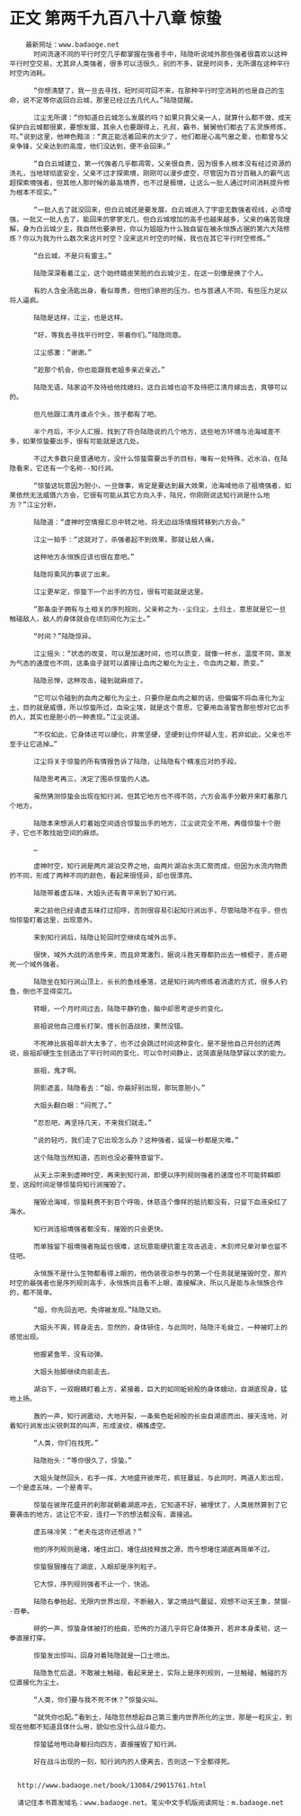 # 正文 第两千九百八十八章 惊蛰
        最新网址：www.badaoge.net
          时间流速不同的平行时空几乎都掌握在强者手中，陆隐听说域外那些强者很喜欢以这种平行时空交易，尤其非人类强者，很多可以活很久，别的不多，就是时间多，无所谓在这种平行时空内消耗。
      
          “你想清楚了，我一旦去寻找，短时间可回不来，在那种平行时空消耗的也是自己的生命，说不定等你返回白云城，那里已经过去几代人。”陆隐提醒。
      
          江尘无所谓：“你知道白云城怎么发展的吗？如果只靠父亲一人，就算什么都不做，成天保护白云城都很累，要想发展，其余人也要跟得上，孔叔，霸书，舅舅他们都去了五灵族修炼，可。”说到这里，他神色黯淡：“真正能活着回来的太少了，他们都是心高气傲之辈，也都曾与父亲争锋，父亲达到的高度，他们没达到，便不会回来。”
      
          “自白云城建立，第一代强者几乎都凋零，父亲很自责，因为很多人根本没有经过资源的洗礼，当地球彻底安全，父亲不过才探索境，刚刚可以漫步虚空，尽管因为百分百融入的霸气远超探索境强者，但其他人那时候的最高境界，也不过是极境，让这么一批人通过时间消耗提升修为根本不现实。”
      
          “一批人去了就没回来，但白云城还是要发展，白云城进入了宇宙无数强者视线，必须增强，一批又一批人去了，能回来的寥寥无几，但白云城增加的高手也越来越多，父亲的痛苦我理解，身为白云城少主，我自然也要承担，你以为姐姐为什么独自留在被永恒族占据的第六大陆修炼？你以为我为什么数次来这片时空？没来这片时空的时候，我也在其它平行时空修炼。”
      
          “白云城，不是只有雷主。”
      
          陆隐深深看着江尘，这个始终嬉皮笑脸的白云城少主，在这一刻像是换了个人。
      
          有的人含金汤匙出身，看似尊贵，但他们承担的压力，也与普通人不同，有些压力足以将人逼疯。
      
          陆隐是这样，江尘，也是这样。
      
          “好，等我去寻找平行时空，带着你们。”陆隐同意。
      
          江尘感激：“谢谢。”
      
          “趁那个机会，你也能跟我老姐多亲近亲近。”
      
          陆隐无语，陆家迫不及待给他找媳妇，这白云城也迫不及待把江清月嫁出去，真够可以的。
      
          但凡他跟江清月谁点个头，孩子都有了吧。
      
          半个月后，不少人汇报，找到了符合陆隐说的几个地方，这些地方环境与沧海域差不多，如果惊蛰要出手，很有可能就是这几处。
      
          不过大多数只是普通地方，没什么惊蛰需要出手的目标，唯有一处特殊，近水泊，在陆隐看来，它还有一个名称--知行涧。
      
          “惊蛰这玩意因为胆小，一旦做事，肯定是要达到最大效果，沧海域他杀了祖境强者，如果依然无法威慑六方会，它很有可能从其它方向入手，陆兄，你刚刚说这知行涧是什么地方？”江尘分析。
      
          陆隐道：“虚神时空情报汇总中转之地，将无边战场情报转移到六方会。”
      
          江尘一拍手：“这就对了，杀强者起不到效果，那就让敌人痛，
      
          这种地方永恒族应该也很在意吧。”
      
          陆隐将乘风的事说了出来。
      
          江尘更牟定，惊蛰下一个出手的方位，很有可能就是这里。
      
          “那条虫子拥有与土相关的序列规则，父亲称之为--尘归尘，土归土，意思就是它一旦触碰敌人，敌人的身体就会在顷刻间化为尘土。”
      
          “时间？”陆隐惊异。
      
          江尘摇头：“状态的改变，可以是加速时间，也可以质变，就像一杯水，温度不同，蒸发为气态的速度也不同，这条虫子就可以直接让血肉之躯化为尘土，令血肉之躯，质变。”
      
          陆隐忌惮，这种攻击，碰到就麻烦了。
      
          “它可以令碰到的血肉之躯化为尘土，只要你是血肉之躯的话，但偏偏不将血液化为尘土，目的就是威慑，所以惊蛰所过，血染尘埃，就是这个意思，它要用血液警告那些想对它出手的人，其实也是胆小的一种表现。”江尘说道。
      
          “不仅如此，它身体还可以硬化，非常坚硬，坚硬到让你怀疑人生，若非如此，父亲也不至于让它逃掉…”
      
          江尘将关于惊蛰的所有情报告诉了陆隐，让陆隐有个精准应对的手段。
      
          陆隐思考再三，决定了围杀惊蛰的人选。
      
          虽然猜测惊蛰会出现在知行涧，但其它地方也不得不防，六方会高手分散开来盯着那几个地方。
      
          陆隐本来想派人盯着始空间适合惊蛰出手的地方，江尘说完全不用，再借惊蛰十个胆子，它也不敢找始空间的麻烦。
      
          …
      
          虚神时空，知行涧是两片湖泊交界之地，由两片湖泊水流汇聚而成，但因为水流内物质的不同，形成了两种不同的颜色，看起来很怪异，却也很漂亮。
      
          陆隐带着虚五味，大姐头还有青平来到了知行涧。
      
          来之前他已经请虚五味打过招呼，否则很容易引起知行涧出手，尽管陆隐不在乎，但也怕惊蛰盯着这里，出现意外。
      
          来到知行涧后，陆隐让轮回时空继续在域外出手。
      
          很快，域外大战的消息传来，而且非常激烈，据说斗胜天尊都扔出去一根棍子，差点砸死一个域外强者。
      
          陆隐坐在知行涧山顶上，长长的鱼线垂落，这是知行涧内修炼者消遣的方式，很多人钓鱼，倒也不显得突兀。
      
          转眼，一个月时间过去，陆隐平静钓鱼，脑中却思考逆步的变化。
      
          辰祖说他自己擅长打架，擅长创造战技，果然没错。
      
          不死神比辰祖年龄大太多了，也不过会跳过时间这种变化，是不是他自己开创的还两说，辰祖却硬生生创造出了平行时间的变化，可以令时间静止，这简直是陆隐梦寐以求的能力。
      
          辰祖，鬼才啊。
      
          阴影遮盖，陆隐看去：“姐，你最好别出现，那玩意胆小。”
      
          大姐头翻白眼：“闷死了。”
      
          “忍忍吧，再坚持几天，不来我们就走。”
      
          “说的轻巧，我们走了它出现怎么办？这种强者，延误一秒都是灾难。”
      
          这个陆隐当然知道，否则也没必要特意留下。
      
          从天上宗来到虚神时空，再来到知行涧，即便以序列规则强者的速度也不可能转瞬即至，这段时间足够惊蛰将知行涧摧毁了。
      
          摧毁沧海域，惊蛰耗费不到百个呼吸，休慈连个像样的抵抗都没有，只留下血液染红了海水。
      
          知行涧连祖境强者都没有，摧毁的只会更快。
      
          而单独留下祖境强者拖延也很难，这玩意能硬抗雷主攻击逃走，木刻师兄单对单也留不住吧。
      
          永恒族不是什么生物都看得上眼的，他伪装夜泊参与的第一个任务就是摧毁时空，那片时空的最强者也是序列规则高手，永恒族尚且看不上眼，直接解决，所以凡是能与永恒族合作的，都不简单。
      
          “姐，你先回去吧，免得被发现。”陆隐又劝。
      
          大姐头不爽，转身走去，忽然的，身体顿住，与此同时，陆隐汗毛耸立，一种被盯上的感觉出现。
      
          他握紧鱼竿，没有动弹。
      
          大姐头抬脚继续向前走去。
      
          湖泊下，一双眼睛盯着上方，紧接着，巨大的如同蚯蚓般的身体蠕动，自湖底现身，猛地上扬。
      
          轰的一声，知行涧震动，大地开裂，一条紫色蚯蚓般的长虫自湖底而出，接天连地，对着知行涧发出尖锐刺耳的叫声，形成波纹，横推虚空。
      
          “人类，你们在找死。”
      
          陆隐抬头：“等你很久了，惊蛰。”
      
          大姐头陡然回头，右手一挥，大地盛开彼岸花，疯狂蔓延，与此同时，两道人影出现，一个是虚五味，一个是青平。
      
          惊蛰在彼岸花盛开的刹那就朝着湖底冲去，它知道不好，被埋伏了，人类居然算到了它要袭击的地方，这让它不安，连打一下的想法都没有，直接逃。
      
          虚五味冷笑：“老夫在这你还想逃？”
      
          他的序列规则是堵，堵住出口，堵住战技释放之源，而今想堵住湖底再简单不过。
      
          惊蛰狠狠撞在了湖底，入眼却是序列粒子。
      
          它大惊，序列规则强者不止一个，快逃。
      
          陆隐右拳抬起，无限内世界出现，不断融入，掌之境战气蔓延，观想不动天王象，禁锢--百拳。
      
          砰的一声，惊蛰身体被打的扭曲，恐怖的力道几乎将它身体撕开，若非本身柔韧，这一拳直接打穿。
      
          惊蛰发出惊叫，回身对着陆隐就是一口土喷出。
      
          陆隐急忙后退，不敢被土触碰，看起来是土，实际上是序列规则，一旦触碰，触碰的方位直接化为尘土。
      
          “人类，你们要与我不死不休？”惊蛰尖叫。
      
          “就凭你也配。”看到土，陆隐忽然想起自己第三重内世界所化的尘世，那是一粒灰尘，到现在他都不知道具体什么用，貌似也没什么战斗能力。
      
          惊蛰猛地甩动身躯扫向四方，直接摧毁了知行涧。
      
          好在战斗出现的一刻，知行涧内的人便离去，否则这一下全都得死。
      
      
      http://www.badaoge.net/book/13084/29015761.html
      
      请记住本书首发域名：www.badaoge.net。笔尖中文手机版阅读网址：m.badaoge.net